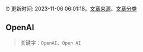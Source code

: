 :alarm_clock: 更新时间: 2023-11-06 06:01:18。[文章来源](/README.md)、[文章分类](/TAGS.md)

## OpenAI


> 关键字：`OpenAI`、`Open AI`



